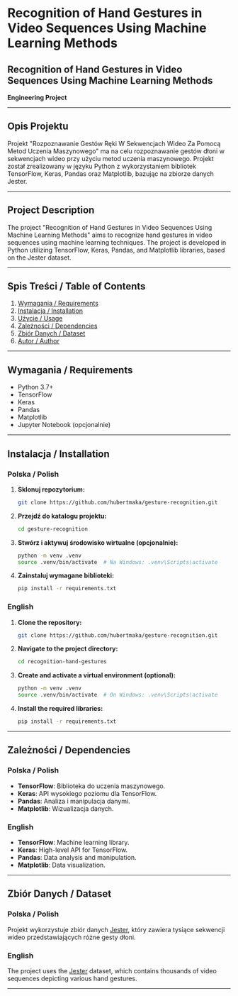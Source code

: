 # Recognition of Hand Gestures in Video Sequences Using Machine Learning Methods

## **Recognition of Hand Gestures in Video Sequences Using Machine Learning Methods**
**Engineering Project**

---

## **Opis Projektu**
Projekt "Rozpoznawanie Gestów Ręki W Sekwencjach Wideo Za Pomocą Metod Uczenia Maszynowego" ma na celu rozpoznawanie gestów dłoni w sekwencjach wideo przy użyciu metod uczenia maszynowego. Projekt został zrealizowany w języku Python z wykorzystaniem bibliotek TensorFlow, Keras, Pandas oraz Matplotlib, bazując na zbiorze danych Jester.

---

## **Project Description**
The project "Recognition of Hand Gestures in Video Sequences Using Machine Learning Methods" aims to recognize hand gestures in video sequences using machine learning techniques. The project is developed in Python utilizing TensorFlow, Keras, Pandas, and Matplotlib libraries, based on the Jester dataset.

---

## **Spis Treści / Table of Contents**
1. [Wymagania / Requirements](#wymagania--requirements)
2. [Instalacja / Installation](#instalacja--installation)
3. [Użycie / Usage](#u%C5%BCycie--usage)
4. [Zależności / Dependencies](#zale%C5%BCno%C5%9Bci--dependencies)
5. [Zbiór Danych / Dataset](#zbior-danych--dataset)
6. [Autor / Author](#autor--author)

---

## **Wymagania / Requirements**
- Python 3.7+
- TensorFlow
- Keras
- Pandas
- Matplotlib
- Jupyter Notebook (opcjonalnie)

---

## **Instalacja / Installation**

### **Polska / Polish**
1. **Sklonuj repozytorium:**
    ```bash
    git clone https://github.com/hubertmaka/gesture-recognition.git
    ```
2. **Przejdź do katalogu projektu:**
    ```bash
    cd gesture-recognition
    ```
3. **Stwórz i aktywuj środowisko wirtualne (opcjonalnie):**
    ```bash
    python -m venv .venv
    source .venv/bin/activate  # Na Windows: .venv\Scripts\activate
    ```
4. **Zainstaluj wymagane biblioteki:**
    ```bash
    pip install -r requirements.txt
    ```

### **English**
1. **Clone the repository:**
    ```bash
    git clone https://github.com/hubertmaka/gesture-recognition.git
    ```
2. **Navigate to the project directory:**
    ```bash
    cd recognition-hand-gestures
    ```
3. **Create and activate a virtual environment (optional):**
    ```bash
    python -m venv .venv
    source .venv/bin/activate  # On Windows: .venv\Scripts\activate
    ```
4. **Install the required libraries:**
    ```bash
    pip install -r requirements.txt
    ```

---

## **Zależności / Dependencies**

### **Polska / Polish**
- **TensorFlow**: Biblioteka do uczenia maszynowego.
- **Keras**: API wysokiego poziomu dla TensorFlow.
- **Pandas**: Analiza i manipulacja danymi.
- **Matplotlib**: Wizualizacja danych.

### **English**
- **TensorFlow**: Machine learning library.
- **Keras**: High-level API for TensorFlow.
- **Pandas**: Data analysis and manipulation.
- **Matplotlib**: Data visualization.

---

## **Zbiór Danych / Dataset**

### **Polska / Polish**
Projekt wykorzystuje zbiór danych [Jester](https://www.qualcomm.com/developer/software/jester-dataset), który zawiera tysiące sekwencji wideo przedstawiających różne gesty dłoni.

### **English**
The project uses the [Jester](https://www.qualcomm.com/developer/software/jester-dataset) dataset, which contains thousands of video sequences depicting various hand gestures.

---


